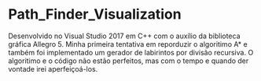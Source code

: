 # Path_Finder_Visualization

Desenvolvido no Visual Studio 2017 em C++ com o auxílio da biblioteca gráfica Allegro 5.
Minha primeira tentativa em reporduzir o algoritimo A* e também foi implementado um gerador de labirintos por divisão recursiva.
O algoritimo e o código não estão perfeitos, mas com o tempo e quando der vontade irei aperfeiçoá-los.
